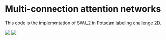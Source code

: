 # Multi-connection attention networks
This code is the implementation of SWJ_2 in [Potsdam labeling challenge 2D](http://www2.isprs.org/commissions/comm2/wg4/potsdam-2d-semantic-labeling.html).

![](http://ftp.ipi.uni-hannover.de/ISPRS_WGIII_website/ISPRSIII_4_Test_results/2D_labeling_potsdam/top_resized_for_resultpage/top_mosaic_09cm_area2_13.tif_resized.jpg)
![](http://ftp.ipi.uni-hannover.de/ISPRS_WGIII_website/ISPRSIII_4_Test_results/2D_labeling_potsdam/2D_labeling_Potsdam_details_SWJ_2/top_potsdam_2_13_class.tif_resized.jpg)
